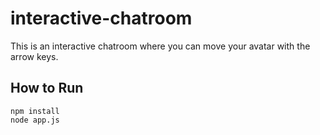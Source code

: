 # interactive-chatroom
This is an interactive chatroom where you can move your avatar with the arrow keys.

## How to Run
```
npm install
node app.js
```
